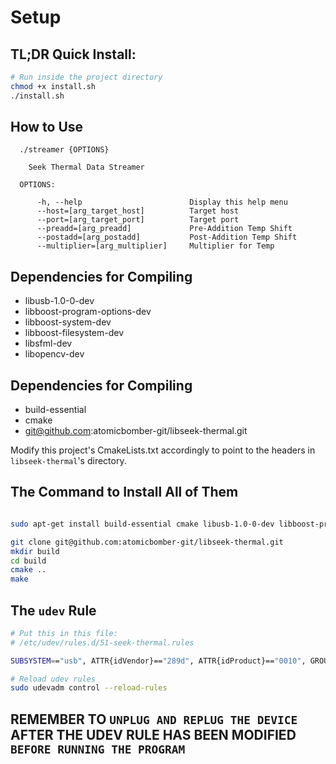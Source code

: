 # Setup

## TL;DR Quick Install:
```bash
# Run inside the project directory
chmod +x install.sh
./install.sh
```

## How to Use
```text
  ./streamer {OPTIONS}

    Seek Thermal Data Streamer

  OPTIONS:

      -h, --help                        Display this help menu
      --host=[arg_target_host]          Target host
      --port=[arg_target_port]          Target port
      --preadd=[arg_preadd]             Pre-Addition Temp Shift
      --postadd=[arg_postadd]           Post-Addition Temp Shift
      --multiplier=[arg_multiplier]     Multiplier for Temp
```

## Dependencies for Compiling
- libusb-1.0-0-dev
- libboost-program-options-dev
- libboost-system-dev
- libboost-filesystem-dev
- libsfml-dev
- libopencv-dev

## Dependencies for Compiling 
- build-essential
- cmake
- git@github.com:atomicbomber-git/libseek-thermal.git

Modify this project's CmakeLists.txt accordingly to point to the headers in `libseek-thermal`'s directory.

## The Command to Install All of Them
```bash

sudo apt-get install build-essential cmake libusb-1.0-0-dev libboost-program-options-dev libboost-system-dev libboost-filesystem-dev libsfml-dev libopencv-dev

git clone git@github.com:atomicbomber-git/libseek-thermal.git
mkdir build
cd build
cmake ..
make

```
## The `udev` Rule

```bash
# Put this in this file:
# /etc/udev/rules.d/51-seek-thermal.rules

SUBSYSTEM=="usb", ATTR{idVendor}=="289d", ATTR{idProduct}=="0010", GROUP="plugdev"
```

```bash
# Reload udev rules 
sudo udevadm control --reload-rules
```

## REMEMBER TO `UNPLUG AND REPLUG THE DEVICE` AFTER THE UDEV RULE HAS BEEN MODIFIED `BEFORE RUNNING THE PROGRAM`